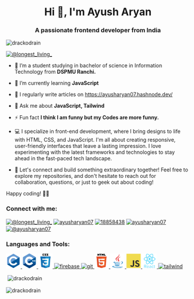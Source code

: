 <h1 align="center">Hi 👋, I'm Ayush Aryan</h1>
<h3 align="center">A passionate frontend developer from India</h3>

<p align="left"> <img src="https://komarev.com/ghpvc/?username=drackodrain&label=Profile%20views&color=0e75b6&style=flat" alt="drackodrain" /> </p>

 <p align="left"> <a href="https://twitter.com/@longest_living_" target="blank"><img src="https://img.shields.io/twitter/follow/@longest_living_?logo=twitter&style=for-the-badge" alt="@longest_living_" /></a> </p> 

- 🔭 I’m a student studying in bachelor of science in Information Technology from **DSPMU Ranchi.**

- 🌱 I’m currently learning **JavaScript**

- 📝 I regularly write articles on https://ayusharyan07.hashnode.dev/

- 💬 Ask me about **JavaScript, Tailwind**

- ⚡ Fun fact **I think I am funny but my Codes are more funny.**

- 💻 I specialize in front-end development, where I bring designs to life with HTML, CSS, and JavaScript. I'm all about creating responsive, user-friendly interfaces that leave a lasting impression. I love experimenting with the latest frameworks and technologies to stay ahead in the fast-paced tech landscape.
  
- 🔗 Let's connect and build something extraordinary together! Feel free to explore my repositories, and don't hesitate to reach out for collaboration, questions, or just to geek out about coding!

Happy coding! 🚀✨

<h3 align="left">Connect with me:</h3>
<p align="left">
<a href="https://twitter.com/@longest_living_" target="blank"><img align="center" src="https://raw.githubusercontent.com/rahuldkjain/github-profile-readme-generator/master/src/images/icons/Social/twitter.svg" alt="@longest_living_" height="30" width="40" /></a>
<a href="https://linkedin.com/in/ayusharyan07" target="blank"><img align="center" src="https://raw.githubusercontent.com/rahuldkjain/github-profile-readme-generator/master/src/images/icons/Social/linked-in-alt.svg" alt="ayusharyan07" height="30" width="40" /></a>
<a href="https://stackoverflow.com/users/18858438" target="blank"><img align="center" src="https://raw.githubusercontent.com/rahuldkjain/github-profile-readme-generator/master/src/images/icons/Social/stack-overflow.svg" alt="18858438" height="30" width="40" /></a>
<a href="https://instagram.com/ayusharyan07" target="blank"><img align="center" src="https://raw.githubusercontent.com/rahuldkjain/github-profile-readme-generator/master/src/images/icons/Social/instagram.svg" alt="ayusharyan07" height="30" width="40" /></a>
<a href="https://hashnode.com/@ayusharyan07" target="blank"><img align="center" src="https://raw.githubusercontent.com/rahuldkjain/github-profile-readme-generator/master/src/images/icons/Social/hashnode.svg" alt="@ayusharyan07" height="30" width="40" /></a>
<!-- <a href="https://www.codechef.com/users/drackodrain7" target="blank"><img align="center" src="https://cdn.jsdelivr.net/npm/simple-icons@3.1.0/icons/codechef.svg" alt="drackodrain7" height="30" width="40" /></a> -->
<!-- <a href="https://codeforces.com/profile/ayusharyan09" target="blank"><img align="center" src="https://raw.githubusercontent.com/rahuldkjain/github-profile-readme-generator/master/src/images/icons/Social/codeforces.svg" alt="ayusharyan09" height="30" width="40" /></a>
<a href="https://www.leetcode.com/drackodrain7" target="blank"><img align="center" src="https://raw.githubusercontent.com/rahuldkjain/github-profile-readme-generator/master/src/images/icons/Social/leet-code.svg" alt="drackodrain7" height="30" width="40" /></a>
</p> -->

<h3 align="left">Languages and Tools:</h3>
<p align="left"> <a href="https://www.cprogramming.com/" target="_blank" rel="noreferrer"> <img src="https://raw.githubusercontent.com/devicons/devicon/master/icons/c/c-original.svg" alt="c" width="40" height="40"/> </a> <a href="https://www.w3schools.com/cpp/" target="_blank" rel="noreferrer"> <img src="https://raw.githubusercontent.com/devicons/devicon/master/icons/cplusplus/cplusplus-original.svg" alt="cplusplus" width="40" height="40"/> </a> <a href="https://www.w3schools.com/css/" target="_blank" rel="noreferrer"> <img src="https://raw.githubusercontent.com/devicons/devicon/master/icons/css3/css3-original-wordmark.svg" alt="css3" width="40" height="40"/> </a> <a href="https://firebase.google.com/" target="_blank" rel="noreferrer"> <img src="https://www.vectorlogo.zone/logos/firebase/firebase-icon.svg" alt="firebase" width="40" height="40"/> </a> <a href="https://git-scm.com/" target="_blank" rel="noreferrer"> <img src="https://www.vectorlogo.zone/logos/git-scm/git-scm-icon.svg" alt="git" width="40" height="40"/> </a> <a href="https://www.w3.org/html/" target="_blank" rel="noreferrer"> <img src="https://raw.githubusercontent.com/devicons/devicon/master/icons/html5/html5-original-wordmark.svg" alt="html5" width="40" height="40"/> </a> <a href="https://www.java.com" target="_blank" rel="noreferrer"> <img src="https://raw.githubusercontent.com/devicons/devicon/master/icons/java/java-original.svg" alt="java" width="40" height="40"/> </a> <a href="https://developer.mozilla.org/en-US/docs/Web/JavaScript" target="_blank" rel="noreferrer"> <img src="https://raw.githubusercontent.com/devicons/devicon/master/icons/javascript/javascript-original.svg" alt="javascript" width="40" height="40"/> </a> <a href="https://reactjs.org/" target="_blank" rel="noreferrer"> <img src="https://raw.githubusercontent.com/devicons/devicon/master/icons/react/react-original-wordmark.svg" alt="react" width="40" height="40"/> </a> <a href="https://tailwindcss.com/" target="_blank" rel="noreferrer"> <img src="https://www.vectorlogo.zone/logos/tailwindcss/tailwindcss-icon.svg" alt="tailwind" width="40" height="40"/> </a> </p>

<p>&nbsp;<img align="center" src="https://github-readme-stats.vercel.app/api?username=drackodrain&show_icons=true&locale=en" alt="drackodrain" /></p>

<p><img align="center" src="https://github-readme-streak-stats.herokuapp.com/?user=drackodrain&" alt="drackodrain" /></p>
